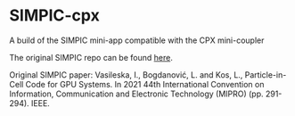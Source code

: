 # SIMPIC-cpx
A build of the SIMPIC mini-app compatible with the CPX mini-coupler

The original SIMPIC repo can be found [here](https://github.com/MoPHA/simpic).

Original SIMPIC paper: Vasileska, I., Bogdanović, L. and Kos, L., Particle-in-Cell Code for GPU Systems. In 2021 44th International Convention on Information, Communication and Electronic Technology (MIPRO) (pp. 291-294). IEEE.
